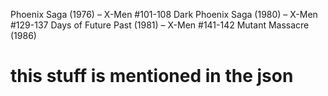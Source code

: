 Phoenix Saga (1976) – X-Men #101-108
Dark Phoenix Saga (1980) – X-Men #129-137
Days of Future Past (1981) – X-Men #141-142
Mutant Massacre (1986)

# this stuff is mentioned in the json